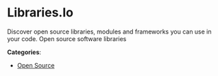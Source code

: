 # Libraries.Io


Discover open source libraries, modules and frameworks you can use in your code. Open source software libraries



**Categories**:

- [Open Source](https://github.com/apis-list/apis-list#open-source)



